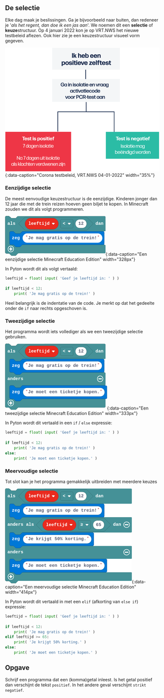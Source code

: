 ## De selectie
Elke dag maak je beslissingen. Ga je bijvoorbeeld naar buiten, dan redeneer je '*als het regent, dan doe ik een jas aan*'. We noemen dit een **selectie** of **keuze**structuur. Op 4 januari 2022 kon je op VRT.NWS het nieuwe testbeleid aflezen. Ook hier zie je een keuzestructuur visueel vorm gegeven.

![corona testbeleid](media/testbeleid_04-01-2022.png "corona testbeleid"){:data-caption="Corona testbeleid, VRT.NWS 04-01-2022" width="35%"}

### Eenzijdige selectie
De meest eenvoudige keuzestructuur is de eenzijdige. Kinderen jonger dan 12 jaar die met de trein reizen hoeven geen biljet te kopen. In Minecraft zouden we dit als volgt programmeren.

![minecraft eenzijdige keuze](media/enkelvoudige_keuze.png "minecraft eenzijdige keuze"){:data-caption="Een eenzijdige selectie Minecraft Education Edition" width="328px"}

In Pyton wordt dit als volgt vertaald:
```python
leeftijd = float( input( 'Geef je leeftijd in: ' ) )

if leeftijd < 12:
    print( 'Je mag gratis op de trein!' )
```
Heel belangrijk is de indentatie van de code. Je merkt op dat het gedeelte onder de `if` naar rechts opgeschoven is.

### Tweezijdige selectie
Het programma wordt iets vollediger als we een tweezijdige selectie gebruiken.

![minecraft tweezijdige keuze](media/tweezijdige_keuze.png "minecraft tweezijdige keuze"){:data-caption="Een tweezijdige selectie Minecraft Education Edition" width="333px"}

In Pyton wordt dit vertaald in een `if` / `else` expressie:
```python
leeftijd = float( input( 'Geef je leeftijd in: ' ) )

if leeftijd < 12:
    print( 'Je mag gratis op de trein!' )
else: 
    print( 'Je moet een ticketje kopen.' )
```

### Meervoudige selectie
Tot slot kan je het programma gemakkelijk uitbreiden met meerdere keuzes

![minecraft meervoudige keuze](media/meervoudige_keuze.png "minecraft meervoudige keuze"){:data-caption="Een meervoudige selectie Minecraft Education Edition" width="414px"}

In Pyton wordt dit vertaald in met een `elif` (afkorting van `else if`) expressie:
```python
leeftijd = float( input( 'Geef je leeftijd in: ' ) )

if leeftijd < 12:
    print( 'Je mag gratis op de trein!' )
elif leeftijd >= 65:
    print( 'Je krijgt 50% korting.' )
else: 
    print( 'Je moet een ticketje kopen.' )
```

## Opgave
Schrijf een programma dat een (komma)getal inleest. Is het getal positief dan verschijnt de tekst `positief`. In het andere geval verschijnt `strikt negatief`.